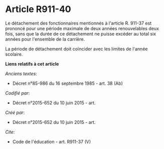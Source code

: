 # Article R911-40

Le détachement des fonctionnaires mentionnés à l'article R. 911-37 est prononcé pour une période maximale de deux années
renouvelables deux fois, sans que la durée de ce détachement ne puisse excéder au total six années pour l'ensemble de la
carrière. 

La période de détachement doit coïncider avec les limites de l'année scolaire.

**Liens relatifs à cet article**

_Anciens textes_:

  - Décret n°85-986 du 16 septembre 1985 - art. 38 (Ab)

_Codifié par_:

  - Décret n°2015-652 du 10 juin 2015 - art.

_Créé par_:

  - Décret n°2015-652 du 10 juin 2015 - art.

_Cite_:

  - Code de l'éducation - art. R911-37 (V)

